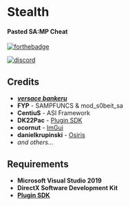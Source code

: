 # Stealth
<div>
<h4>Pasted SA:MP Cheat</h4>
  
[![forthebadge](https://forthebadge.com/images/badges/made-with-c-plus-plus.svg)](https://forthebadge.com)
</div>

[![discord](https://discordapp.com/api/guilds/753264654633140264/widget.png?style=shield)](https://discord.gg/JwyWRg)

## Credits	
* ***[versace bankeru](https://www.youtube.com/channel/UCWfxrNb0xlVaRlk8qQ4Gx6g)***	
* **FYP** - SAMPFUNCS & mod_s0beit_sa	
* **CentiuS** - ASI Framework	
* **DK22Pac** - [Plugin SDK](https://github.com/DK22Pac/plugin-sdk)	
* **ocornut** - [ImGui](https://github.com/ocornut/imgui)	
* **danielkrupinski** - [Osiris](https://github.com/danielkrupinski/Osiris)
* *and others...*	

## Requirements	
* **Microsoft Visual Studio 2019**	
* **DirectX Software Development Kit**	
* **[Plugin SDK](https://github.com/DK22Pac/plugin-sdk)**
